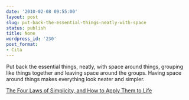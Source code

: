 ```yaml
---
date: '2010-02-08 09:55:00'
layout: post
slug: put-back-the-essential-things-neatly-with-space
status: publish
title: None
wordpress_id: '230'
post_format:
- Cita
---
```


Put back the essential things, neatly, with space around things, grouping like things together and leaving space around the groups. Having space around things makes everything look neater and simpler.

[The Four Laws of Simplicity, and How to Apply Them to Life](http://zenhabits.net/2008/01/the-four-laws-of-simplicity-and-how-to-apply-them-to-life/)
